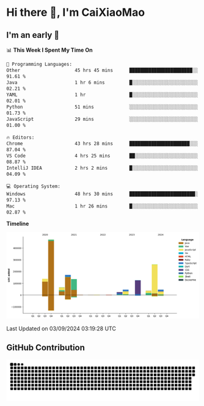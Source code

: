 # Hi there 👋, I'm CaiXiaoMao

## I'm an early 🐤
<!--START_SECTION:waka-->
📊 **This Week I Spent My Time On** 

```text
💬 Programming Languages: 
Other                    45 hrs 45 mins      ███████████████████████░░   91.61 % 
Java                     1 hr 6 mins         █░░░░░░░░░░░░░░░░░░░░░░░░   02.21 % 
YAML                     1 hr                █░░░░░░░░░░░░░░░░░░░░░░░░   02.01 % 
Python                   51 mins             ░░░░░░░░░░░░░░░░░░░░░░░░░   01.73 % 
JavaScript               29 mins             ░░░░░░░░░░░░░░░░░░░░░░░░░   01.00 % 

🔥 Editors: 
Chrome                   43 hrs 28 mins      ██████████████████████░░░   87.04 % 
VS Code                  4 hrs 25 mins       ██░░░░░░░░░░░░░░░░░░░░░░░   08.87 % 
IntelliJ IDEA            2 hrs 2 mins        █░░░░░░░░░░░░░░░░░░░░░░░░   04.09 % 

💻 Operating System: 
Windows                  48 hrs 30 mins      ████████████████████████░   97.13 % 
Mac                      1 hr 26 mins        █░░░░░░░░░░░░░░░░░░░░░░░░   02.87 % 
```

**Timeline**

![Lines of Code chart](https://raw.githubusercontent.com/caixiaomao/caixiaomao/main/assets/bar_graph.png)


 Last Updated on 03/09/2024 03:19:28 UTC
<!--END_SECTION:waka-->

## GitHub Contribution
<picture>
  <source media="(prefers-color-scheme: dark)" srcset="/dist/snake/github-contribution-grid-snake-dark.svg" />
  <source media="(prefers-color-scheme: light)" srcset="/dist/snake/github-contribution-grid-snake.svg" />
  <img alt="github contribution grid snake animation" src="/dist/snake/github-contribution-grid-snake.svg" />
</picture>
